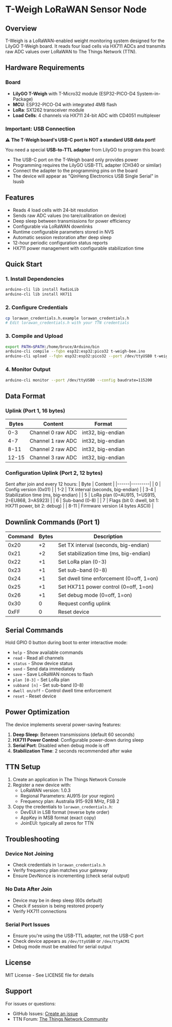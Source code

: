 # T-Weigh LoRaWAN Sensor Node

## Overview

T-Weigh is a LoRaWAN-enabled weight monitoring system designed for the LilyGO T-Weigh board. It reads four load cells via HX711 ADCs and transmits raw ADC values over LoRaWAN to The Things Network (TTN).

## Hardware Requirements

### Board
- **LilyGO T-Weigh** with T-Micro32 module (ESP32-PICO-D4 System-in-Package)
- **MCU**: ESP32-PICO-D4 with integrated 4MB flash
- **LoRa**: SX1262 transceiver module
- **Load Cells**: 4 channels via HX711 24-bit ADC with CD4051 multiplexer

### Important: USB Connection
⚠️ **The T-Weigh board's USB-C port is NOT a standard USB data port!**

You need a special **USB-to-TTL adapter** from LilyGO to program this board:
- The USB-C port on the T-Weigh board only provides power
- Programming requires the LilyGO USB-TTL adapter (CH340 or similar)
- Connect the adapter to the programming pins on the board
- The device will appear as "QinHeng Electronics USB Single Serial" in lsusb

## Features

- Reads 4 load cells with 24-bit resolution
- Sends raw ADC values (no tare/calibration on device)
- Deep sleep between transmissions for power efficiency
- Configurable via LoRaWAN downlinks
- Runtime configurable parameters stored in NVS
- Automatic session restoration after deep sleep
- 12-hour periodic configuration status reports
- HX711 power management with configurable stabilization time

## Quick Start

### 1. Install Dependencies

```bash
arduino-cli lib install RadioLib
arduino-cli lib install HX711
```

### 2. Configure Credentials

```bash
cp lorawan_credentials.h.example lorawan_credentials.h
# Edit lorawan_credentials.h with your TTN credentials
```

### 3. Compile and Upload

```bash
export PATH=$PATH:/home/bruce/Arduino/bin
arduino-cli compile --fqbn esp32:esp32:pico32 t-weigh-bee.ino
arduino-cli upload --fqbn esp32:esp32:pico32 --port /dev/ttyUSB0 t-weigh-bee.ino
```

### 4. Monitor Output

```bash
arduino-cli monitor --port /dev/ttyUSB0 --config baudrate=115200
```

## Data Format

### Uplink (Port 1, 16 bytes)
| Bytes | Content | Format |
|-------|---------|--------|
| 0-3   | Channel 0 raw ADC | int32, big-endian |
| 4-7   | Channel 1 raw ADC | int32, big-endian |
| 8-11  | Channel 2 raw ADC | int32, big-endian |
| 12-15 | Channel 3 raw ADC | int32, big-endian |

### Configuration Uplink (Port 2, 12 bytes)
Sent after join and every 12 hours:
| Byte | Content |
|------|---------|
| 0    | Config version (0x01) |
| 1-2  | TX interval (seconds, big-endian) |
| 3-4  | Stabilization time (ms, big-endian) |
| 5    | LoRa plan (0=AU915, 1=US915, 2=EU868, 3=AS923) |
| 6    | Sub-band (0-8) |
| 7    | Flags (bit 0: dwell, bit 1: HX711 power, bit 2: debug) |
| 8-11 | Firmware version (4 bytes ASCII) |

## Downlink Commands (Port 1)

| Command | Bytes | Description |
|---------|-------|-------------|
| 0x20    | +2    | Set TX interval (seconds, big-endian) |
| 0x21    | +2    | Set stabilization time (ms, big-endian) |
| 0x22    | +1    | Set LoRa plan (0-3) |
| 0x23    | +1    | Set sub-band (0-8) |
| 0x24    | +1    | Set dwell time enforcement (0=off, 1=on) |
| 0x25    | +1    | Set HX711 power control (0=off, 1=on) |
| 0x26    | +1    | Set debug mode (0=off, 1=on) |
| 0x30    | 0     | Request config uplink |
| 0xFF    | 0     | Reset device |

## Serial Commands

Hold GPIO 0 button during boot to enter interactive mode:

- `help` - Show available commands
- `read` - Read all channels
- `status` - Show device status
- `send` - Send data immediately
- `save` - Save LoRaWAN nonces to flash
- `plan [0-3]` - Set LoRa plan
- `subband [n]` - Set sub-band (0-8)
- `dwell on/off` - Control dwell time enforcement
- `reset` - Reset device

## Power Optimization

The device implements several power-saving features:

1. **Deep Sleep**: Between transmissions (default 60 seconds)
2. **HX711 Power Control**: Configurable power-down during sleep
3. **Serial Port**: Disabled when debug mode is off
4. **Stabilization Time**: 2 seconds recommended after wake

## TTN Setup

1. Create an application in The Things Network Console
2. Register a new device with:
   - LoRaWAN version: 1.0.3
   - Regional Parameters: AU915 (or your region)
   - Frequency plan: Australia 915-928 MHz, FSB 2
3. Copy the credentials to `lorawan_credentials.h`:
   - DevEUI in LSB format (reverse byte order)
   - AppKey in MSB format (exact copy)
   - JoinEUI: typically all zeros for TTN

## Troubleshooting

### Device Not Joining
- Check credentials in `lorawan_credentials.h`
- Verify frequency plan matches your gateway
- Ensure DevNonce is incrementing (check serial output)

### No Data After Join
- Device may be in deep sleep (60s default)
- Check if session is being restored properly
- Verify HX711 connections

### Serial Port Issues
- Ensure you're using the USB-TTL adapter, not the USB-C port
- Check device appears as `/dev/ttyUSB0` or `/dev/ttyACM1`
- Debug mode must be enabled for serial output

## License

MIT License - See LICENSE file for details

## Support

For issues or questions:
- GitHub Issues: [Create an issue](https://github.com/your-repo/t-weigh-bee/issues)
- TTN Forum: [The Things Network Community](https://www.thethingsnetwork.org/forum/)